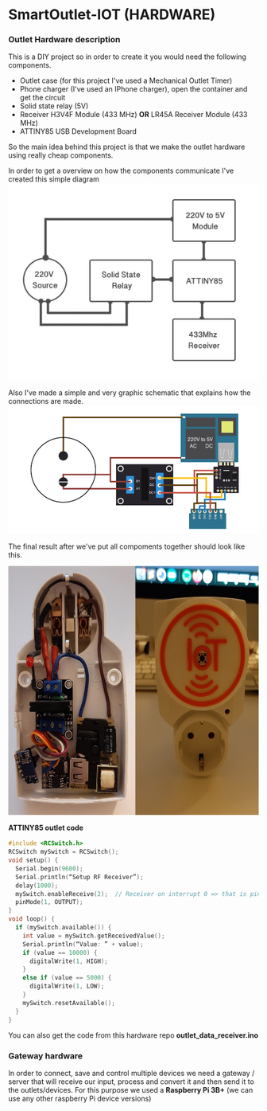 # SmartOutlet-IOT (HARDWARE)

### Outlet Hardware description

This is a DIY project so in order to create it you would need the following components.
 * Outlet case (for this project I've used a Mechanical Outlet Timer)
 * Phone charger (I've used an IPhone charger), open the container and get the circuit
 * Solid state relay (5V)
 * Receiver H3V4F Module (433 MHz) <b>OR</b> LR45A Receiver Module (433 MHz)
 * ATTINY85 USB Development Board
 
 So the main idea behind this project is that we make the outlet hardware using really cheap components.
 
 In order to get a overview on how the components communicate I've created this simple diagram 
![](https://github.com/ManolescuSebastian/SmartOutlet-IOT/blob/master/hardware/images/smart_outlet_hw_overview.jpg)
 
 Also I've made a simple and very graphic schematic that explains how the connections are made.
![](https://github.com/ManolescuSebastian/SmartOutlet-IOT/blob/master/hardware/images/smart_outlet_design.jpg)
 
 
 The final result after we've put all compoments together should look like this.

<p align="center"><img src="https://github.com/ManolescuSebastian/SmartOutlet-IOT/blob/master/hardware/images/outlet_result_01.jpg" width="600" height="500"></p>                                                                                                                                 
<b>ATTINY85 outlet code</b></br>

```C
#include <RCSwitch.h>
RCSwitch mySwitch = RCSwitch();
void setup() {
  Serial.begin(9600);
  Serial.println(“Setup RF Receiver”);
  delay(1000);
  mySwitch.enableReceive(2);  // Receiver on interrupt 0 => that is pin #2
  pinMode(1, OUTPUT);
}
void loop() {
  if (mySwitch.available()) {
    int value = mySwitch.getReceivedValue();
    Serial.println(“Value: ” + value);
    if (value == 10000) {
      digitalWrite(1, HIGH);
    }
    else if (value == 5000) {
      digitalWrite(1, LOW);
    }
    mySwitch.resetAvailable();
  }
}   
```

You can also get the code from this hardware repo <b>outlet_data_receiver.ino</b>

 ### Gateway hardware
 
 In order to connect, save and control multiple devices we need a gateway / server that will receive our input, process and convert it and then send it to the outlets/devices.
 For this purpose we used a <b>Raspberry Pi 3B+</b> (we can use any other raspberry Pi device versions)

